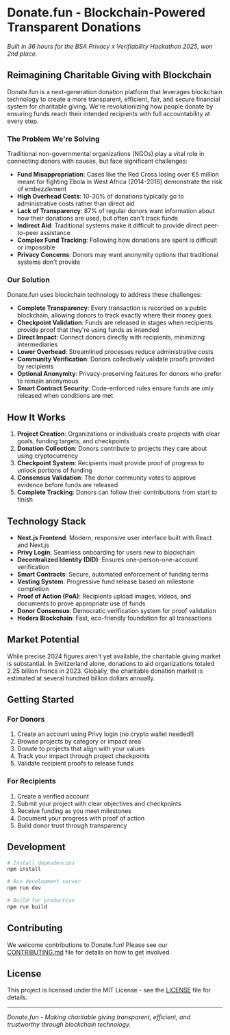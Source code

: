 # Donate.fun - Blockchain-Powered Transparent Donations

*Built in 36 hours for the BSA Privacy x Verifiability Hackathon 2025, won 2nd place.*

## Reimagining Charitable Giving with Blockchain

Donate.fun is a next-generation donation platform that leverages blockchain technology to create a more transparent, efficient, fair, and secure financial system for charitable giving. We're revolutionizing how people donate by ensuring funds reach their intended recipients with full accountability at every step.

### The Problem We're Solving

Traditional non-governmental organizations (NGOs) play a vital role in connecting donors with causes, but face significant challenges:

- **Fund Misappropriation**: Cases like the Red Cross losing over €5 million meant for fighting Ebola in West Africa (2014-2016) demonstrate the risk of embezzlement
- **High Overhead Costs**: 10-30% of donations typically go to administrative costs rather than direct aid
- **Lack of Transparency**: 87% of regular donors want information about how their donations are used, but often can't track funds
- **Indirect Aid**: Traditional systems make it difficult to provide direct peer-to-peer assistance
- **Complex Fund Tracking**: Following how donations are spent is difficult or impossible
- **Privacy Concerns**: Donors may want anonymity options that traditional systems don't provide

### Our Solution

Donate.fun uses blockchain technology to address these challenges:

- **Complete Transparency**: Every transaction is recorded on a public blockchain, allowing donors to track exactly where their money goes
- **Checkpoint Validation**: Funds are released in stages when recipients provide proof that they're using funds as intended
- **Direct Impact**: Connect donors directly with recipients, minimizing intermediaries
- **Lower Overhead**: Streamlined processes reduce administrative costs
- **Community Verification**: Donors collectively validate proofs provided by recipients
- **Optional Anonymity**: Privacy-preserving features for donors who prefer to remain anonymous
- **Smart Contract Security**: Code-enforced rules ensure funds are only released when conditions are met

## How It Works

1. **Project Creation**: Organizations or individuals create projects with clear goals, funding targets, and checkpoints
2. **Donation Collection**: Donors contribute to projects they care about using cryptocurrency
3. **Checkpoint System**: Recipients must provide proof of progress to unlock portions of funding
4. **Consensus Validation**: The donor community votes to approve evidence before funds are released
5. **Complete Tracking**: Donors can follow their contributions from start to finish

## Technology Stack

- **Next.js Frontend**: Modern, responsive user interface built with React and Next.js
- **Privy Login**: Seamless onboarding for users new to blockchain
- **Decentralized Identity (DID)**: Ensures one-person-one-account verification
- **Smart Contracts**: Secure, automated enforcement of funding terms
- **Vesting System**: Progressive fund release based on milestone completion
- **Proof of Action (PoA)**: Recipients upload images, videos, and documents to prove appropriate use of funds
- **Donor Consensus**: Democratic verification system for proof validation
- **Hedera Blockchain**: Fast, eco-friendly foundation for all transactions

## Market Potential

While precise 2024 figures aren't yet available, the charitable giving market is substantial. In Switzerland alone, donations to aid organizations totaled 2.25 billion francs in 2023. Globally, the charitable donation market is estimated at several hundred billion dollars annually.

## Getting Started

### For Donors

1. Create an account using Privy login (no crypto wallet needed!)
2. Browse projects by category or impact area
3. Donate to projects that align with your values
4. Track your impact through project checkpoints
5. Validate recipient proofs to release funds

### For Recipients

1. Create a verified account
2. Submit your project with clear objectives and checkpoints
3. Receive funding as you meet milestones
4. Document your progress with proof of action
5. Build donor trust through transparency

## Development

```bash
# Install dependencies
npm install

# Run development server
npm run dev

# Build for production
npm run build
```

## Contributing

We welcome contributions to Donate.fun! Please see our [CONTRIBUTING.md](CONTRIBUTING.md) file for details on how to get involved.

## License

This project is licensed under the MIT License - see the [LICENSE](LICENSE) file for details.

---

_Donate.fun - Making charitable giving transparent, efficient, and trustworthy through blockchain technology._
